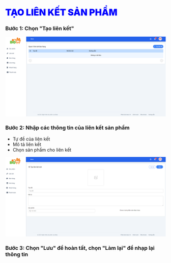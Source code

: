# <span style= "color: blue; font-weight:900;"> TẠO LIÊN KẾT SẢN PHẨM </span>

### **Bước 1: Chọn "Tạo liên kết"**

![](../images/link/create-link.png)

### **Bước 2: Nhập các thông tin của liên kết sản phẩm**

- Tự đề của liên kết
- Mô tả liên kết    
- Chọn sản phẩm cho liên kết

![](../images/link/creat-link2.png)

### **Bước 3: Chọn "Lưu" để hoàn tất, chọn "Làm lại" để nhạp lại thông tin**

